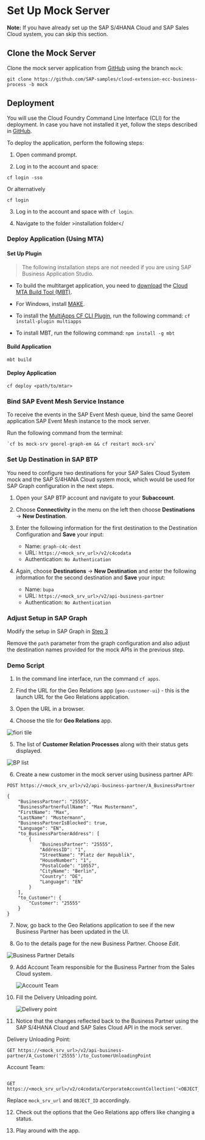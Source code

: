 # Set Up Mock Server

**Note:** If you have already set up the SAP S/4HANA Cloud and SAP Sales Cloud system, you can skip this section.

## Clone the Mock Server

Clone the mock server application from [GitHub](https://github.com/SAP-samples/cloud-extension-ecc-business-process) using the branch `mock`:

```
git clone https://github.com/SAP-samples/cloud-extension-ecc-business-process -b mock
```

## Deployment

You will use the Cloud Foundry Command Line Interface (CLI) for the deployment. In case you have not installed it yet, follow the steps described in [GitHub](https://github.com/cloudfoundry/cli#downloads).

To deploy the application, perform the following steps:

1. Open command prompt.

2. Log in to the account and space:

```
cf login -sso
```

Or alternatively

```
cf login
```

3. Log in to the account and space with `cf login`.

4. Navigate to the folder >installation folder</

### Deploy Application (Using MTA)

#### Set Up Plugin

> The following installation steps are not needed if you are using SAP Business Application Studio.

- To build the multitarget application, you need to [download](https://sap.github.io/cloud-mta-build-tool/download/) the [Cloud MTA Build Tool (MBT)](https://sap.github.io/cloud-mta-build-tool/).

- For Windows, install [MAKE](https://www.gnu.org/software/make/).

- To install the [MultiApps CF CLI Plugin](https://github.com/cloudfoundry-incubator/multiapps-cli-plugin), run the following command: `cf install-plugin multiapps`

- To install MBT, run the following command: `npm install -g mbt`


#### Build Application

```
mbt build
```

#### Deploy Application

```
cf deploy <path/to/mtar>
```

### Bind SAP Event Mesh Service Instance

To receive the events in the SAP Event Mesh queue, bind the same Georel application SAP Event Mesh instance to the mock server.

Run the following command from the terminal:

    `cf bs mock-srv georel-graph-em && cf restart mock-srv`

### Set Up Destination in SAP BTP

You need to configure two destinations for your SAP Sales Cloud System mock and the SAP S/4HANA Cloud system mock, which would be used for SAP Graph configuration in the next steps.

1. Open your SAP BTP account and navigate to your **Subaccount**.

2. Choose **Connectivity** in the menu on the left then choose **Destinations** &rarr; **New Destination**.

3. Enter the following information for the first destination to the Destination Configuration and **Save** your input:

    - Name: `graph-c4c-dest`
    - URL: `https://<mock_srv_url>/v2/c4codata`
    - Authentication: `No Authentication`

4. Again, choose **Destinations** &rarr; **New Destination** and enter the following information for the second destination and **Save** your input:

    - Name: `bupa`
    - URL: `https://<mock_srv_url>/v2/api-business-partner`
    - Authentication: `No Authentication`

### Adjust Setup in SAP Graph

Modify the setup in SAP Graph in [Step 3](../Set%20Up%20SAP%20Graph/README.md#sap-graph-configuration)

Remove the `path` parameter from the graph configuration and also adjust the destination names provided for the mock APIs in the previous step.

### Demo Script

1. In the command line interface, run the command `cf apps`.

2. Find the URL for the Geo Relations app (`geo-customer-ui`) - this is the launch URL for the Geo Relations application.

3. Open the URL in a browser.

4. Choose the tile for **Geo Relations** app.

![fiori tile](../Execute%20Example%20Scenario/images/1.png)

5. The list of **Customer Relation Processes** along with their status gets displayed.

![BP list](../Execute%20Example%20Scenario/images/2.png)

6. Create a new customer in the mock server using business partner API:

```
POST https://<mock_srv_url>/v2/api-business-partner/A_BusinessPartner

{
    "BusinessPartner": "25555",
    "BusinessPartnerFullName": "Max Mustermann",
    "FirstName": "Max",
    "LastName": "Mustermann",
    "BusinessPartnerIsBlocked": true,
    "Language": "EN",
    "to_BusinessPartnerAddress": [
        {
            "BusinessPartner": "25555",
            "AddressID": "1",
            "StreetName": "Platz der Republik",
            "HouseNumber": "1",
            "PostalCode": "10557",
            "CityName": "Berlin",
            "Country": "DE",
            "Language": "EN"
        }
    ],
    "to_Customer": {
        "Customer": "25555"
    }
}
```

7. Now, go back to the Geo Relations application to see if the new Business Partner has been updated in the UI.

8. Go to the details page for the new Business Partner. Choose *Edit*.

![Business Partner Details](../Execute%20Example%20Scenario/images/4.png)

9. Add Account Team responsible for the Business Partner from the Sales Cloud system.

    ![Account Team](../Execute%20Example%20Scenario/images/5.png)

10. Fill the Delivery Unloading point.

    ![Delivery point](../Execute%20Example%20Scenario/images/6.png)

11. Notice that the changes reflected back to the Business Partner using the SAP S/4HANA Cloud and SAP Sales Cloud API in the mock server.

Delivery Unloading Point:

```
GET https://<mock_srv_url>/v2/api-business-partner/A_Customer('25555')/to_CustomerUnloadingPoint

```

Account Team:

```

GET https://<mock_srv_url>/v2/c4codata/CorporateAccountCollection('<OBJECT_ID>')/CorporateAccountTeam

```

Replace `mock_srv_url` and `OBJECT_ID` accordingly.

12. Check out the options that the Geo Relations app offers like changing a status.

13. Play around with the app.
